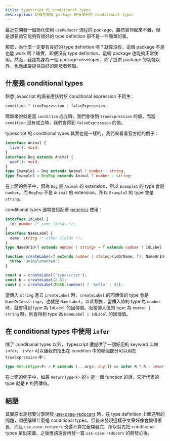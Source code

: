 ```yaml
---
title: typescript 的 conditional types
description: 記錄在開發 package 時所學到的 conditional types
---
```


最近在開發一個簡化使用 `useReducer` 流程的 package，雖然實作起來不難，但是想要讓它能夠有很好的 type definition 卻不是一件簡單的事。

那麼，為什麼一定要有良好的 type definition 呢？就算沒有，這個 package 不是也能 work 嗎？確實，即便沒有 type definition，這個 package 也能夠正常使用。然而，我認為身為一個 package developer，除了提供 package 的功能以外，也應該要提供良好的開發者體驗。

## 什麼是 conditional types

熟悉 javascript 的讀者應該對於 conditional expression 不陌生：

```js
condition ? trueExpression : falseExpression;
```

簡單來說就是當 `condition` 成立時，我們會得到 `trueExpression` 的值，而當 `condition` 沒有成立時，我們會得到 `falseExpression` 的值。

typescript 的 conditional types 其實也是一樣的，我們來看看官方給的例子：

```ts
interface Animal {
  live(): void;
}
interface Dog extends Animal {
  woof(): void;
}
type Example1 = Dog extends Animal ? number : string;
type Example2 = RegExp extends Animal ? number : string;
```

在上面的例子中，因為 `Dog` 是 `Animal` 的 extension，所以 `Example1` 的 type 會是 `number`。而 `RegExp` 不是 `Animal` 的 extension，所以 `Example2` 的 type 會是 `string`。

conditional types 通常會搭配著 [generics](https://www.typescriptlang.org/docs/handbook/2/generics.html) 使用：

```ts
interface IdLabel {
  id: number /* some fields */;
}
interface NameLabel {
  name: string /* other fields */;
}
type NameOrId<T extends number | string> = T extends number ? IdLabel : NameLabel;

function createLabel<T extends number | string>(idOrName: T): NameOrId<T> {
  throw 'unimplemented';
}

const a = createLabel('typescript');
const b = createLabel(2.8);
const c = createLabel(Math.random() ? 'hello' : 42);
```

當傳入 `string` 進去 `createLabel` 時，`createLabel` 的回傳值的 type 會是 `NameOrId<string>`，也就是 `NameLabel`。以此類推，當傳入值的 type 為 `number` 時，就會得到 type 為 `IdLabel` 的回傳值。而當傳入值的 type 為 `number | string` 時，則會得到 type 為 `NameLabel | IdLabel` 的回傳值。

## 在 conditional types 中使用 `infer`

除了 conditional types 以外， typescript 還提供了一個好用的 keyword 叫做 `infer`。 `infer` 可以讓我們指出在 condition 中的哪個部分可以用在 `trueExpression` 中：

```ts
type ReturnType<F> = F extends (...args: any[]) => infer R ? R : never;
```

在上面的例子中，如果 `ReturnType<F>` 的 `F` 是一個 function 的話，它所代表的 type 就是 `F` 的回傳值。

## 結語

其實原本是想要分享開發 [use-case-reducers](https://github.com/jason89521/use-case-reducers) 時，在 type definition 上面遇到的問題，順便解釋什麼是 conditional types。但後來發現這樣子文章好像會變得很長，而且 `use-case-reducers` 也還不算完全開發完，所以就先把 conditional types 拿出來講，之後應該還會再發一篇 `use-case-reducers` 的開發心得。
